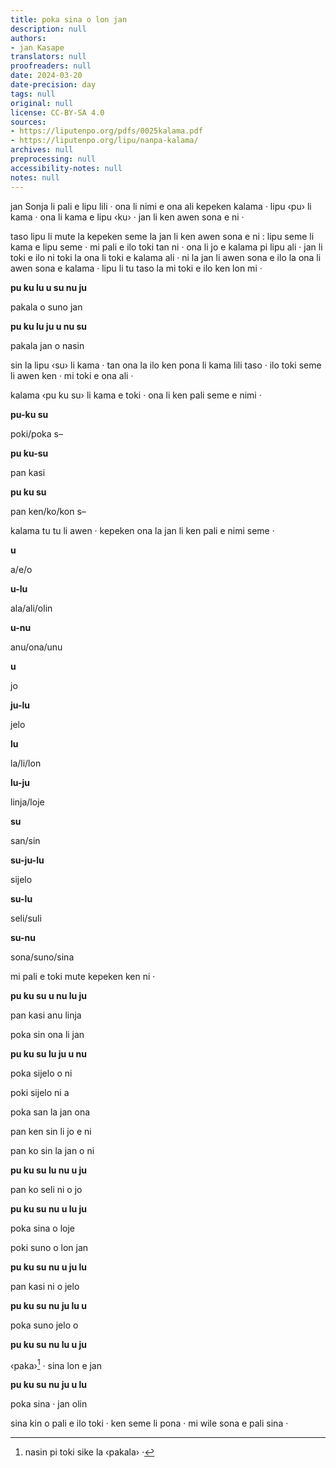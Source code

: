 ```yaml
---
title: poka sina o lon jan
description: null
authors:
- jan Kasape
translators: null
proofreaders: null
date: 2024-03-20
date-precision: day
tags: null
original: null
license: CC-BY-SA 4.0
sources:
- https://liputenpo.org/pdfs/0025kalama.pdf
- https://liputenpo.org/lipu/nanpa-kalama/
archives: null
preprocessing: null
accessibility-notes: null
notes: null
---
```


jan Sonja li pali e lipu lili · ona li nimi e ona ali kepeken kalama · lipu ‹pu› li kama · ona li kama e lipu ‹ku› · jan li ken awen sona e ni ·

taso lipu li mute la kepeken seme la jan li ken awen sona e ni : lipu seme li kama e lipu seme · mi pali e ilo toki tan ni · ona li jo e kalama pi lipu ali · jan li toki e ilo ni toki la ona li toki e kalama ali · ni la jan li awen sona e ilo la ona li awen sona e kalama · lipu li tu taso la mi toki e ilo ken lon mi ·

**pu ku lu u su nu ju**

pakala o suno jan

**pu ku lu ju u nu su**

pakala jan o nasin

sin la lipu ‹su› li kama · tan ona la ilo ken pona li kama lili taso · ilo toki seme li awen ken · mi toki e ona ali ·

kalama ‹pu ku su› li kama e toki · ona li ken pali seme e nimi ·

**pu-ku su**

poki/poka s–

**pu ku-su**

pan kasi

**pu ku su**

pan ken/ko/kon s–

kalama tu tu li awen · kepeken ona la jan li ken pali e nimi seme ·

**u**

a/e/o

**u-lu**

ala/ali/olin

**u-nu**

anu/ona/unu

**u**

jo

**ju-lu**

jelo

**lu**

la/li/lon

**lu-ju**

linja/loje

**su**

san/sin

**su-ju-lu**

sijelo

**su-lu**

seli/suli

**su-nu**

sona/suno/sina

mi pali e toki mute kepeken ken ni ·

**pu ku su u nu lu ju**

pan kasi anu linja

poka sin ona li jan

**pu ku su lu ju u nu**

poka sijelo o ni

poki sijelo ni a

poka san la jan ona

pan ken sin li jo e ni

pan ko sin la jan o ni

**pu ku su lu nu u ju**

pan ko seli ni o jo

**pu ku su nu u lu ju**

poka sina o loje

poki suno o lon jan

**pu ku su nu u ju lu**

pan kasi ni o jelo

**pu ku su nu ju lu u**

poka suno jelo o

**pu ku su nu lu u ju**

‹paka›[^1] · sina lon e jan

**pu ku su nu ju u lu**

poka sina · jan olin

sina kin o pali e ilo toki · ken seme li pona · mi wile sona e pali sina ·

[^1]: nasin pi toki sike la ‹pakala› ·
